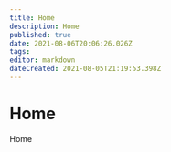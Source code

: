 ```yaml
---
title: Home
description: Home
published: true
date: 2021-08-06T20:06:26.026Z
tags: 
editor: markdown
dateCreated: 2021-08-05T21:19:53.398Z
---
```


# Home
Home